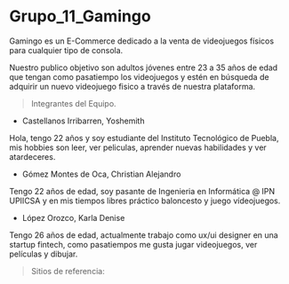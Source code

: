 # Grupo_11_Gamingo
Gamingo es un E-Commerce dedicado a la venta de videojuegos físicos para cualquier tipo de consola.

Nuestro publico objetivo son adultos jóvenes entre 23 a 35 años de edad que tengan como pasatiempo los videojuegos y estén en búsqueda de adquirir un nuevo videojuego fisico a través de nuestra plataforma.

> Integrantes del Equipo.

* Castellanos Irribarren, Yoshemith

Hola, tengo 22 años y soy estudiante del Instituto Tecnológico de Puebla, mis hobbies son leer, ver peliculas, aprender nuevas habilidades y ver atardeceres.

* Gómez Montes de Oca, Christian Alejandro

Tengo 22 años de edad, soy pasante de Ingenieria en Informática @ IPN UPIICSA y en mis tiempos libres práctico baloncesto y juego vídeojuegos.

* López Orozco, Karla Denise

Tengo 26 años de edad, actualmente trabajo como ux/ui designer en una startup fintech, como pasatiempos me gusta jugar videojuegos, ver películas y dibujar.

> Sitios de referencia:
